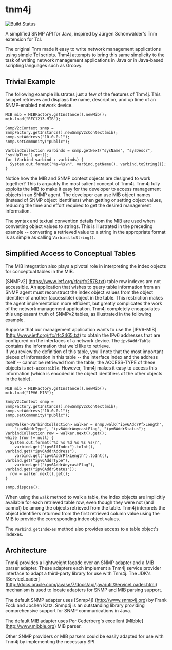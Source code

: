 tnm4j
=====

[![Build Status](https://travis-ci.org/soulwing/tnm4j.svg?branch=master)](https://travis-ci.org/soulwing/tnm4j)

A simplified SNMP API for Java, inspired by Jürgen Schönwälder's Tnm
extension for Tcl.  

The original Tnm made it easy to write network management applications using 
simple Tcl scripts.  Tnm4j attempts to bring this same simplicity to the 
task of writing network management applications in Java or in Java-based
scripting languages such as Groovy.

Trivial Example
---------------

The following example illustrates just a few of the features of Tnm4j.  This 
snippet retrieves and displays the name, description, and up time of an 
SNMP-enabled network device.

```
MIB mib = MIBFactory.getInstance().newMib();
mib.load("RFC1213-MIB");

SnmpV2cContext snmp = SnmpFactory.getInstance().newSnmpV2cContext(mib);
snmp.setAddress("10.0.0.1");
snmp.setCommunity("public");

VarbindCollection varbinds = snmp.getNext("sysName", "sysDescr", "sysUpTime").get();
for (Varbind varbind : varbinds) {
  System.out.format("%s=%s\n", varbind.getName(), varbind.toString());
}
```

Notice how the MIB and SNMP context objects are designed to work together?
This is arguably the most salient concept of Tnm4j.  Tnm4j fully exploits
the MIB to make it easy for the developer to access management objects in
an SNMP agent.  The developer can use MIB object names (instead 
of SNMP object identifiers) when getting or setting object values, reducing
the time and effort required to get the desired management information. 

The syntax and textual convention details from the MIB are used when 
converting object values to strings.  This is illustrated in the preceding
example -- converting a retrieved value to a string in the appropriate 
format is as simple as calling `Varbind.toString()`.


Simplified Access to Conceptual Tables
--------------------------------------

The MIB integration also plays a pivotal role in interpreting the index
objects for conceptual tables in the MIB.  

[SNMPv2] (https://www.ietf.org/rfc/rfc2578.txt) table row indexes are not 
accessible.  An application that wishes to query table information from an SNMP 
agent must reconstruct the index object values from the object identifier of 
another (accessible) object in the table.  This restriction makes the agent 
implementation more efficient, but greatly complicates the work of the network 
management application.  Tnm4j completely encapsulates this unpleasant truth of 
SNMPv2 tables, as illustrated in the following example.  

Suppose that our management application wants to use the [IPV6-MIB] 
(http://www.ietf.org/rfc/rfc2465.txt) to obtain the IPv6 addresses 
that are configured on the interfaces of a network device.  The 
`ipv6AddrTable` contains the information that we'd like to retrieve.  
If you review the definition of this table, you'll note that the most important
pieces of information in this table -- the interface index and the 
address itself -- cannot be retrieved from the table; the ACCESS-TYPE of these
objects is `not-accessible`.  However, Tnm4j makes it easy to access this
information (which is encoded in the object identifiers of the other objects
in the table).

```
MIB mib = MIBFactory.getInstance().newMib();
mib.load("IPV6-MIB");

SnmpV2cContext snmp = SnmpFactory.getInstance().newSnmpV2cContext(mib);
snmp.setAddress("10.0.0.1");
snmp.setCommunity("public");

SnmpWalker<VarbindCollection> walker = snmp.walk("ipv6AddrPfxLength", 
    "ipv6AddrType", "ipv6AddrAnycastFlag", "ipv6AddrStatus");
VarbindCollection row = walker.next().get();
while (row != null) {
  System.out.format("%d %s %d %s %s %s\n", 
    varbind.get("ipv6IfIndex").toInt(), varbind.get("ipv6AddrAddress"),
    varbind.get("ipv6AddrPfxLength").toInt(), varbind.get("ipv6AddrType"),
    varbind.get("ipv6AddrAnycastFlag"), varbind.get("ipv6AddrStatus"));
  row = walker.next().get();
}

snmp.dispose();
```

When using the `walk` method to walk a table, the index objects are implicitly
available for each retrieved table row, even though they were not (and cannot)
be among the objects retrieved from the table.  Tnm4j interprets the object
identifiers returned from the first retrieved column value using the MIB to
provide the corresponding index object values.

The `Varbind.getIndexes` method also provides access to a table object's 
indexes.


Architecture
------------
Tnm4j provides a lightweight façade over an SNMP adapter and a MIB parser
adapter.  These adapters each implement a Tnm4j service provider interface to 
adapt a third-party library for use with Tnm4j.  The JDK's [ServiceLoader] 
(http://docs.oracle.com/javase/7/docs/api/java/util/ServiceLoader.html)
mechanism is used to locate adapters for SNMP and MIB parsing support.

The default SNMP adapter uses [Snmp4j] (http://www.snmp4j.org) by Frank Fock and
Jochen Katz.  Snmp4j is an outstanding library providing comprehensive support 
for SNMP communications in Java.

The default MIB adapter uses Per Cederberg's excellent [Mibble] 
(http://www.mibble.org) MIB parser.

Other SNMP providers or MIB parsers could be easily adapted for use with
Tnm4j by implementing the necessary SPI.


